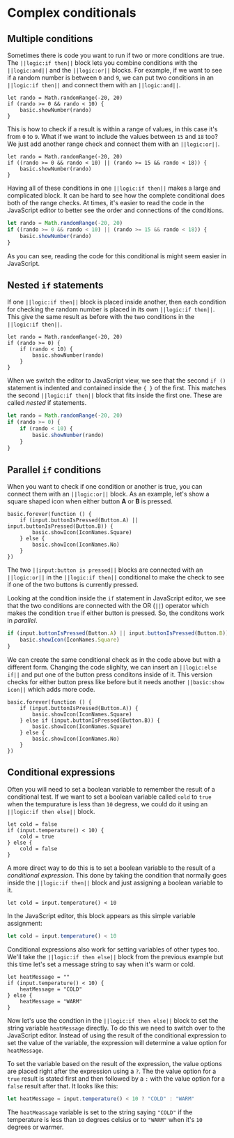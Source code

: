 # Complex conditionals

## Multiple conditions

Sometimes there is code you want to run if two or more conditions are true. The ``||logic:if then||`` block lets you combine conditions with the ``||logic:and||`` and the ``||logic:or||`` blocks. For example, if we want to see if a random number is between `0` and `9`, we can put two conditions in an ``||logic:if then||`` and connect them with an ``||logic:and||``.

```blocks
let rando = Math.randomRange(-20, 20)
if (rando >= 0 && rando < 10) {
    basic.showNumber(rando)
}
```

This is how to check if a result is within a range of values, in this case it's from `0` to `9`. What if we want to include the values between `15` and `18` too? We just add another range check and connect them with an ``||logic:or||``.

```blocks
let rando = Math.randomRange(-20, 20)
if ((rando >= 0 && rando < 10) || (rando >= 15 && rando < 18)) {
    basic.showNumber(rando)
}
```

Having all of these conditions in one ``||logic:if then||`` makes a large and complicated block. It can be hard to see how the complete conditional does both of the range checks. At times, it's easier to read the code in the JavaScript editor to better see the order and connections of the conditions.

```typescript
let rando = Math.randomRange(-20, 20)
if ((rando >= 0 && rando < 10) || (rando >= 15 && rando < 18)) {
    basic.showNumber(rando)
}
```

As you can see, reading the code for this conditional is might seem easier in JavaScript.

## Nested `if` statements

If one ``||logic:if then||`` block is placed inside another, then each condition for checking the random number is placed in its own ``||logic:if then||``. This give the same result as before with the two conditions in the ``||logic:if then||``.

```block
let rando = Math.randomRange(-20, 20)
if (rando >= 0) {
    if (rando < 10) {
        basic.showNumber(rando)
    }
}
```

When we switch the editor to JavaScript view, we see that the second ``if ()`` statement is indented and contained inside the `{ }` of the first. This matches the second ``||logic:if then||`` block that fits inside the first one. These are called _nested_ if statements.

```typescript
let rando = Math.randomRange(-20, 20)
if (rando >= 0) {
    if (rando < 10) {
        basic.showNumber(rando)
    }
}
```

## Parallel `if` conditions

When you want to check if one condition or another is true, you can connect them with an ``||logic:or||`` block. As an example, let's show a square shaped icon when either button **A** or **B** is pressed.

```blocks
basic.forever(function () {
    if (input.buttonIsPressed(Button.A) || input.buttonIsPressed(Button.B)) {
        basic.showIcon(IconNames.Square)
    } else {
        basic.showIcon(IconNames.No)
    }
})
```

The two ``||input:button is pressed||`` blocks are connected with an ``||logic:or||`` in the ``||logic:if then||`` conditional to make the check to see if one of the two buttons is currently pressed.

Looking at the condition inside the ``if`` statement in JavaScript editor, we see that the two conditions are connected with the OR (``||``) operator which makes the condition `true` if either button is pressed. So, the conditons work in _parallel_.

```typescript
if (input.buttonIsPressed(Button.A) || input.buttonIsPressed(Button.B)) {
    basic.showIcon(IconNames.Square)
}
```

We can create the same conditional check as in the code above but with a different form. Changing the code slighlty, we can insert an ``||logic:else if||`` and put one of the button press conditons inside of it. This version checks for either button press like before but it needs another ``||basic:show icon||`` which adds more code.


```blocks
basic.forever(function () {
    if (input.buttonIsPressed(Button.A)) {
        basic.showIcon(IconNames.Square)
    } else if (input.buttonIsPressed(Button.B)) {
        basic.showIcon(IconNames.Square)
    } else {
        basic.showIcon(IconNames.No)
    }
})
```

## Conditional expressions

Often you will need to set a boolean variable to remember the result of a conditional test. If we want to set a boolean variable called ``cold`` to `true` when the tempurature is less than `10` degress, we could do it using an ``||logic:if then else||`` block.

```block
let cold = false
if (input.temperature() < 10) {
    cold = true
} else {
    cold = false
}
```

A more direct way to do this is to set a boolean variable to the result of a _conditional expression_. This done by taking the condition that normally goes inside the ``||logic:if then||`` block and just assigning a boolean variable to it.

```block
let cold = input.temperature() < 10
```

In the JavaScript editor, this block appears as this simple variable assignment:

```typescript
let cold = input.temperature() < 10
```

Conditional expressions also work for setting variables of other types too. We'll take the ``||logic:if then else||`` block from the previous example but this time let's set a message string to say when it's warm or cold.

```blocks
let heatMessage = ""
if (input.temperature() < 10) {
    heatMessage = "COLD"
} else {
    heatMessage = "WARM"
}
```

Now let's use the condtion in the ``||logic:if then else||`` block to set the string variable ``heatMessage`` directly. To do this we need to switch over to the JavaScript editor. Instead of using the result of the conditional expression to set the value of the variable, the expression will determine a value option for ``heatMessage``.

To set the variable based on the result of the expression, the value options are placed right after the expression using a `?`. The the value option for a `true` result is stated first and then followed by a `:` with the value option for a `false` result after that. It looks like this:

```typescript
let heatMessage = input.temperature() < 10 ? "COLD" : "WARM"
```

The ``heatMeassage`` variable is set to the string saying ``"COLD"`` if the temperature is less than `10` degrees celsius or to ``"WARM"`` when it's `10` degrees or warmer. 
